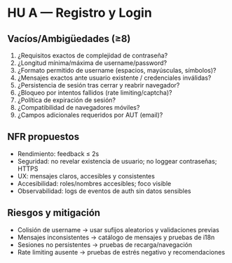# HU A — Registro y Login

## Vacíos/Ambigüedades (≥8)
1. ¿Requisitos exactos de complejidad de contraseña?
2. ¿Longitud mínima/máxima de username/password?
3. ¿Formato permitido de username (espacios, mayúsculas, símbolos)?
4. ¿Mensajes exactos ante usuario existente / credenciales inválidas?
5. ¿Persistencia de sesión tras cerrar y reabrir navegador?
6. ¿Bloqueo por intentos fallidos (rate limiting/captcha)?
7. ¿Política de expiración de sesión?
8. ¿Compatibilidad de navegadores móviles?
9. ¿Campos adicionales requeridos por AUT (email)?

## NFR propuestos
- Rendimiento: feedback ≤ 2s
- Seguridad: no revelar existencia de usuario; no loggear contraseñas; HTTPS
- UX: mensajes claros, accesibles y consistentes
- Accesibilidad: roles/nombres accesibles; foco visible
- Observabilidad: logs de eventos de auth sin datos sensibles

## Riesgos y mitigación
- Colisión de username → usar sufijos aleatorios y validaciones previas
- Mensajes inconsistentes → catálogo de mensajes y pruebas de i18n
- Sesiones no persistentes → pruebas de recarga/navegación
- Rate limiting ausente → pruebas de estrés negativo y recomendaciones
